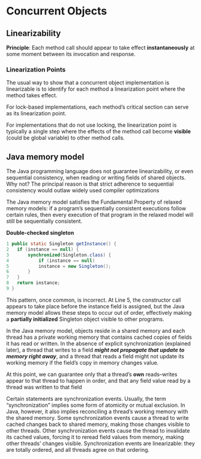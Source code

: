 # Concurrent Objects

## Linearizability

**Principle**:  Each method call should appear to take effect **instantaneously** at some moment between its invocation and response.

### Linearization Points

The usual way to show that a concurrent object implementation is linearizable is to identify for each method a linearization point where the method takes effect.

For lock-based implementations, each method’s critical section can serve as its linearization point. 

For implementations that do not use locking, the linearization point is typically a single step where the effects of the method call become **visible** (could be global variable) to other method calls.



## Java memory model

The Java programming language does not guarantee linearizability, or even sequential consistency, when reading or writing fields of shared objects. Why not? The principal reason is that strict adherence to sequential consistency would outlaw widely used compiler optimizations

The Java memory model satisfies the Fundamental Property of relaxed memory models: if a program’s sequentially consistent executions follow certain rules, then every execution of that program in the relaxed model will still be sequentially consistent.



**Double-checked singleton**

```Java
1 public static Singleton getInstance() {
2 	if (instance == null) {
3 		synchronized(Singleton.class) {
4 			if (instance == null)
5 			instance = new Singleton();
6 		}
7 	}
8 	return instance;
9 }
```

This pattern, once common, is incorrect. At Line 5, the constructor call appears to take place before the instance field is assigned, but the Java memory model allows these steps to occur out of order, effectively making a **partially initialized** Singleton object visible to other programs.

In the Java memory model, objects reside in a shared memory and each thread has a private working memory that contains cached copies of fields it has read or written. In the absence of explicit synchronization (explained later), a thread that writes to a field ***might not propagate that update to memory right away***, and a thread that reads a field might not update its working memory if the field’s copy in memory changes value.

At this point, we can guarantee only that a thread’s **own** reads–writes appear to that thread to happen in order, and that any field value read by a thread was written to that field



Certain statements are synchronization events. Usually, the term “synchronization” implies some form of atomicity or mutual exclusion. In Java, however, it also implies reconciling a thread’s working memory with the shared memory. Some synchronization events cause a thread to write cached changes back to shared memory, making those changes visible to other threads. Other synchronization events cause the thread to invalidate its cached values, forcing it to reread field values from memory, making other threads’ changes visible. Synchronization events are linearizable: they are totally ordered, and all threads agree on that ordering. 